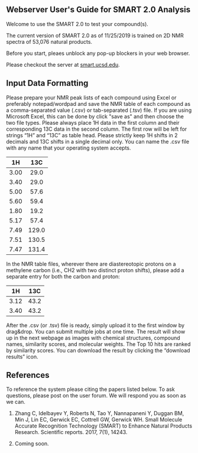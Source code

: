 
## Webserver User's Guide for SMART 2.0 Analysis

Welcome to use the SMART 2.0 to test your compound(s). 

The current version of SMART 2.0 as of 11/25/2019 is trained on 2D NMR spectra of 53,076 natural products. 

Before you start, pleaes unblock any pop-up blockers in your web browser.

Please checkout the server at [smart.ucsd.edu](https://smart.ucsd.edu/classic/).

## Input Data Formatting

Please prepare your NMR peak lists of each compound using Excel or preferably notepad/wordpad and save the NMR table of each compound as a comma-separated value (.csv) or tab-separated (.tsv) file. If you are using Microsoft Excel, this can be done by click "save as" and then choose the two file types. Please always place 1H data in the first column and their corresponding 13C data in the second column. The first row will be left for strings “1H” and “13C” as table head. Please strictly keep 1H shifts in 2 decimals and 13C shifts in a single decimal only. You can name the .csv file with any name that your operating system accepts.

|     1H     |     13C     |
|:----------:|:-----------:|
|    3.00    |     29.0    |
|    3.40    |     29.0    |
|    5.00    |     57.6    |
|    5.60    |     59.4    |
|    1.80    |     19.2    |
|    5.17    |     57.4    |
|    7.49    |    129.0    |
|    7.51    |    130.5    |
|    7.47    |    131.4    |

In the NMR table files, wherever there are diastereotopic protons on a methylene carbon (i.e., CH2 with two distinct proton shifts), please add a separate entry for both the carbon and proton:

|     1H     |     13C     |
|:----------:|:-----------:| 
| 3.12       | 43.2        |
| 3.40       | 43.2        | 

After the .csv (or .tsv) file is ready, simply upload it to the first window by drag&drop. You can submit multiple jobs at one time. The result will show up in the next webpage as images with chemical structures, compound names, similarity scores, and molecular weights. The Top 10 hits are ranked by similarity scores. You can download the result by clicking the “download results” icon.

## References

To reference the system please citing the papers listed below. To ask questions, please post on the user forum. We will respond you as soon as we can.

1. Zhang C, Idelbayev Y, Roberts N, Tao Y, Nannapaneni Y, Duggan BM, Min J, Lin EC, Gerwick EC, Cottrell GW, Gerwick WH. Small Molecule Accurate Recognition Technology (SMART) to Enhance Natural Products Research. Scientific reports. 2017, 7(1), 14243.

2. Coming soon.
